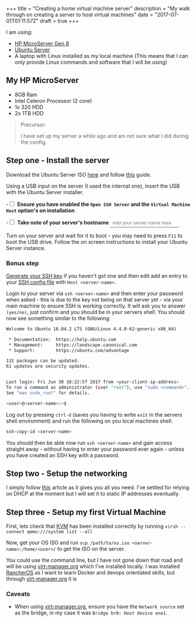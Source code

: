 +++
title = "Creating a home virtual machine server"
description = "My walk through on creating a server to host virtual machines"
date = "2017-07-01T01:11:57Z"
draft = true
+++

<style>
label {
    display: inline-block;
}
input[type="text"] {
    border-left-width: 0;
    border-top-width: 0;
    border-right-width: 0;
    border-bottom-width: 1px;
    border-style: solid;
    border-color: #2a6496;
    color: #428bca;
    padding:4px 6px;
    vertical-align:top;
}
</style>

I am using:

 - [HP MicroServer Gen 8][HP MicroServer]
 - [Ubuntu Server][Ubuntu server]
 - A laptop with Linux installed as my local machine (This means that I can only provide Linux commands and software that I will be using)

## My HP MicroServer

 - 8GB Ram
 - Intel Celeron Processor (2 core)
 - 1x 320 HDD
 - 2x 1TB HDD

> Precursor:
>
> I have set up my server a while ago and am not sure what I did during the config.

## Step one - Install the server

Download the Ubuntu Server ISO [here][Ubuntu server] and follow [this](futurepixels.co.uk/posts/installing-an-iso-to-a-usb-stick/) guide.

Using a USB input on the server (I used the internal one), insert the USB with the Ubuntu Server installer.

 <label> -<input type="checkbox" /> **Ensure you have enabled the `Open SSH Server` and the `Virtual Machine Host` option's on installation**</label>

 <label> -<input type="checkbox" /> **Take note of your server's hostname** <input
    type="text"
    name="server-name"
    id="server-name"
    placeholder="Add your server name here"
    title="add your servername here and I will replace '<server-name' to give more context to the article"/>
</label>

Turn on your server and wait for it to boot - you may need to press `F11` to boot the USB drive. Follow the on screen instructions to install your Ubuntu Server instance.

### Bonus step

[Generate your SSH key][Github SSH keygen] if you haven't got one and then edit add an entry to your [SSH config file][SSH config post] with `Host <server-name>`.

Login to your server via `ssh <server-name>` and then enter your password when asked - this is due to the key not being on that server yet - via your main machine to ensure SSH is working correctly. It will ask you to answer `(yes/no)`, just confirm and you should be in your servers shell. You should now see something similar to the following:

```bash
Welcome to Ubuntu 16.04.2 LTS (GNU/Linux 4.4.0-62-generic x86_64)

 * Documentation:  https://help.ubuntu.com
 * Management:     https://landscape.canonical.com
 * Support:        https://ubuntu.com/advantage

131 packages can be updated.
61 updates are security updates.


Last login: Fri Jun 30 18:22:57 2017 from <your-client-ip-address>
To run a command as administrator (user "root"), use "sudo <command>".
See "man sudo_root" for details.

<user>@<server-name>:~$

```

Log out by pressing `ctrl-d` (saves you having to write `exit` in the servers shell environment) and run the following on you local machines shell:

```bash
ssh-copy-id <server-name>
```

You should then be able now run `ssh <server-name>` and gain access straight away - without having to enter your password ever again - unless you have created an SSH key with a password.

## Step two - Setup the networking

I simply follow [this](http://www.havetheknowhow.com/Configure-the-server/Network-Bridge.html) article as it gives you all you need. I've settled for relying on DHCP at the moment but I will set it to static IP addresses eventually.

## Step three - Setup my first Virtual Machine

First, lets check that [KVM](https://www.linux-kvm.org/) has been installed correctly by running `virsh --connect qemu:///system list --all`

Now, get your OS ISO and run `scp /path/to/os.iso <server-name>:/home/<user>/` to get the ISO on the server.

You could use the command line, but I have not gone down that road and will be using [virt-manager.org] which I've installed locally. I was installed [RancherOS][Rancheros] as I want to learn Docker and devops orientated skills, but through [virt-manager.org] it is


### Caveats

 - When using [virt-manager.org], ensure you have the `Network source` set as the bridge, in my case it was `Bridge br0: Host device eno1`.

<!-- Reuseable Link shortcuts -->
[HP MicroServer]: https://www.hpe.com/uk/en/product-catalog/servers/proliant-servers/pip.hpe-proliant-microserver-gen8.5379860.html
[Ubuntu server]: https://www.ubuntu.com/download/server
[Github SSH keygen]: https://help.github.com/articles/generating-a-new-ssh-key-and-adding-it-to-the-ssh-agent
[SSH config post]: http://futurepixels.co.uk/posts/saving-seconds-with-an-ssh-config-file/
[virt-manager.org]: http://virt-manager.org/
[Rancheros]: http://rancher.com


<script>
    var serverName = document.getElementById('server-name'), searchValue = '&lt;server-name&gt;';
    serverName.addEventListener('blur', function(event) {
        if (this.value !== "") {
            var pTags = document.querySelectorAll('p,pre');
            for (var i=0; i < pTags.length; i++) {
                var tag = pTags[i];
                if (tag.innerHTML.search(searchValue) !== -1) {
                    var replacement = tag.innerHTML.replace(searchValue, this.value);
                    tag.innerHTML = replacement;
                }
            }
            searchValue = this.value;
        }
    });
    var tasks = document.querySelectorAll('input[type="checkbox"]');
    for (i=0; i<tasks.length;i++) {
        var task = tasks[i];
        task.addEventListener('change', function(event) {
            if (this.checked === true) {
                this.parentNode.style.color='#85D385';
            } else {
                this.parentNode.style.color='#313537';
            }
        });
    }
</script>
